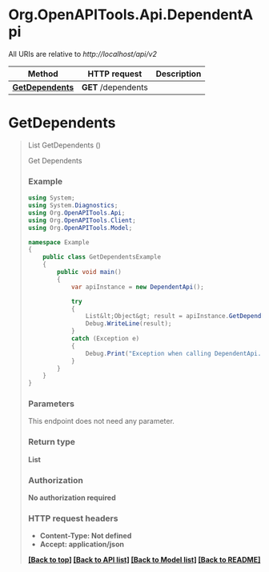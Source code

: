 # Org.OpenAPITools.Api.DependentApi

All URIs are relative to *http://localhost/api/v2*

Method | HTTP request | Description
------------- | ------------- | -------------
[**GetDependents**](DependentApi.md#getdependents) | **GET** /dependents | 


<a name="getdependents"></a>
# **GetDependents**
> List<Object> GetDependents ()



Get Dependents

### Example
```csharp
using System;
using System.Diagnostics;
using Org.OpenAPITools.Api;
using Org.OpenAPITools.Client;
using Org.OpenAPITools.Model;

namespace Example
{
    public class GetDependentsExample
    {
        public void main()
        {
            var apiInstance = new DependentApi();

            try
            {
                List&lt;Object&gt; result = apiInstance.GetDependents();
                Debug.WriteLine(result);
            }
            catch (Exception e)
            {
                Debug.Print("Exception when calling DependentApi.GetDependents: " + e.Message );
            }
        }
    }
}
```

### Parameters
This endpoint does not need any parameter.

### Return type

**List<Object>**

### Authorization

No authorization required

### HTTP request headers

 - **Content-Type**: Not defined
 - **Accept**: application/json

[[Back to top]](#) [[Back to API list]](../README.md#documentation-for-api-endpoints) [[Back to Model list]](../README.md#documentation-for-models) [[Back to README]](../README.md)

